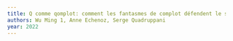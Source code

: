 ```yaml
---
title: Q comme qomplot: comment les fantasmes de complot défendent le système
authors: Wu Ming 1, Anne Echenoz, Serge Quadruppani
year: 2022
---
```


